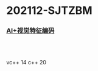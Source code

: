 # 202112-SJTZBM
### [AI+视觉特征编码](https://www.heywhale.com/org/2021NAIC/competition/area/61b81042902a13001708eb17/content)
<br/><br/>

vc++ 14
c++ 20
